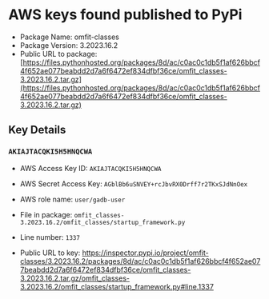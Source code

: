 # AWS keys found published to PyPi

* Package Name: omfit-classes
* Package Version: 3.2023.16.2
* Public URL to package: [https://files.pythonhosted.org/packages/8d/ac/c0ac0c1db5f1af626bbcf4f652ae077beabdd2d7a6f6472ef834dfbf36ce/omfit_classes-3.2023.16.2.tar.gz](https://files.pythonhosted.org/packages/8d/ac/c0ac0c1db5f1af626bbcf4f652ae077beabdd2d7a6f6472ef834dfbf36ce/omfit_classes-3.2023.16.2.tar.gz)

## Key Details

### `AKIAJTACQKI5H5HNQCWA`

* AWS Access Key ID: `AKIAJTACQKI5H5HNQCWA`
* AWS Secret Access Key: `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` 
* AWS role name: `user/gadb-user`
* File in package: `omfit_classes-3.2023.16.2/omfit_classes/startup_framework.py`
* Line number: `1337`

* Public URL to key: https://inspector.pypi.io/project/omfit-classes/3.2023.16.2/packages/8d/ac/c0ac0c1db5f1af626bbcf4f652ae077beabdd2d7a6f6472ef834dfbf36ce/omfit_classes-3.2023.16.2.tar.gz/omfit_classes-3.2023.16.2/omfit_classes/startup_framework.py#line.1337


